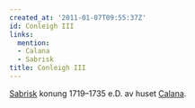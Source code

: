 ```yaml
---
created_at: '2011-01-07T09:55:37Z'
id: Conleigh III
links:
  mention:
  - Calana
  - Sabrisk
title: Conleigh III
---
```


[Sabrisk] konung 1719–1735 e.D. av huset [Calana].

  [Sabrisk]: Sabrisk
  [Calana]: Calana